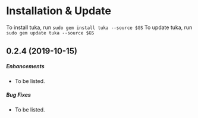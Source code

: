# Installation & Update

To install tuka, run `sudo gem install tuka --source $GS`
To update tuka, run `sudo gem update tuka --source $GS`

## 0.2.4 (2019-10-15)

##### Enhancements

* To be listed.

##### Bug Fixes

* To be listed.
